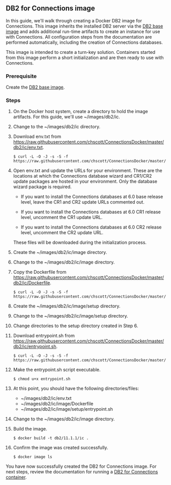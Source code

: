 ## DB2 for Connections image

In this guide, we'll walk through creating a Docker DB2 image for Connections. This image inherits the installed DB2 server
via the [DB2 base image](db2_base.md) and adds additional run-time artifacts to create an instance for use with 
Connections. All configuration steps from the documentation are performed automatically, including the creation of 
Connections databases.

This image is intended to create a turn-key solution. Containers started from this image perform a short initialization and
are then ready to use with Connections.

### Prerequisite

Create the [DB2 base image](db2_base.md).

### Steps

1. On the Docker host system, create a directory to hold the image artifacts. For this guide, we'll use ~/images/db2/ic.

2. Change to the ~/images/db2/ic directory.

3. Download env.txt from https://raw.githubusercontent.com/chscott/ConnectionsDocker/master/db2/ic/env.txt.
   
   ```
   $ curl -L -O -J -s -S -f https://raw.githubusercontent.com/chscott/ConnectionsDocker/master/db2/ic/env.txt
   ```
 
4. Open env.txt and update the URLs for your environment. These are the locations at which the Connections database wizard
   and CR1/CR2 update packages are hosted in your environment. Only the database wizard package is required. 
   
   - If you want to install the Connections databases at 6.0 base release level, leave the CR1 and CR2 update URLs commented 
     out. 
   
   - If you want to install the Connections databases at 6.0 CR1 release level, uncomment the CR1 update URL. 
   
   - If you want to install the Connections databases at 6.0 CR2 release level, uncomment the CR2 update URL. 
   
   These files will be downloaded during the initialization process.
   
5. Create the ~/images/db2/ic/image directory.

6. Change to the ~/images/db2/ic/image directory.
   
7. Copy the Dockerfile from https://raw.githubusercontent.com/chscott/ConnectionsDocker/master/db2/ic/Dockerfile. 

   ```
   $ curl -L -O -J -s -S -f https://raw.githubusercontent.com/chscott/ConnectionsDocker/master/db2/ic/Dockerfile
   ```  
   
8. Create the ~/images/db2/ic/image/setup directory.
   
9. Change to the ~/images/db2/ic/image/setup directory.
   
7. Change directories to the setup directory created in Step 6.

9. Download entrypoint.sh from https://raw.githubusercontent.com/chscott/ConnectionsDocker/master/db2/ic/entrypoint.sh.

   ```
   $ curl -L -O -J -s -S -f https://raw.githubusercontent.com/chscott/ConnectionsDocker/master/db2/ic/entrypoint.sh
   ```

9. Make the entrypoint.sh script executable.

   ```
   $ chmod u+x entrypoint.sh
   ```
   
10. At this point, you should have the following directories/files:

    - ~/images/db2/ic/env.txt
    - ~/images/db2/ic/image/Dockerfile
    - ~/images/db2/ic/image/setup/entrypoint.sh
   
11. Change to the ~/images/db2/ic/image directory.

12. Build the image.

    ```
    $ docker build -t db2/11.1.1/ic .
    ```
    
13. Confirm the image was created successfully.

    ```
    $ docker image ls
    ```
    
You have now successfully created the DB2 for Connections image. For next steps, review the documentation for running a 
[DB2 for Connections container](doc/containers/db2_ic.md).